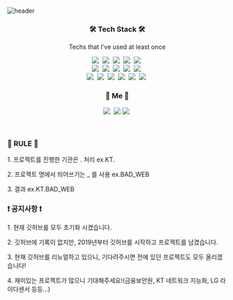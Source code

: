 ![header](https://capsule-render.vercel.app/api?type=soft&color=auto&height=150&section=header&text=ANNJUNGCHAN&fontSize=70&animation=twinkling)

<h3 align="center">🛠 Tech Stack 🛠</h3>

<p align="center"> Techs that I've used at least once </p>

<p align="center">
  <img src="https://img.shields.io/badge/Python-3766AB?style=flat-square&logo=Python&logoColor=white"/></a>&nbsp
  <img src="https://img.shields.io/badge/R-276DC3?style=flat-square&logo=R&logoColor=white"/></a>&nbsp
  <img src="https://img.shields.io/badge/TensorFlow-FF6F00?style=flat-square&logo=TensorFlow&logoColor=white"/></a>&nbsp
  <img src="https://img.shields.io/badge/PyTorch-EE4C2C?style=flat-square&logo=PyTorch&logoColor=white"/></a>&nbsp
  <img src="https://img.shields.io/badge/Selenium-43B02A?style=flat-square&logo=Selenium&logoColor=white"/></a>&nbsp
  <br>
  <img src="https://img.shields.io/badge/pandas-150458?style=flat-square&logo=pandas&logoColor=white"/></a>&nbsp
  <img src="https://img.shields.io/badge/NumPy-013243?style=flat-square&logo=NumPy&logoColor=white"/></a>&nbsp
  <img src="https://img.shields.io/badge/SciPy-8CAAE6?style=flat-square&logo=SciPy&logoColor=white"/></a>&nbsp
  <img src="https://img.shields.io/badge/scikit-learn-F7931E?style=flat-square&logo=scikit-learn&logoColor=white"/></a>&nbsp
  <img src="https://img.shields.io/badge/JSON-000000?style=flat-square&logo=JSON&logoColor=white"/></a>&nbsp
  <br>
    <img src="https://img.shields.io/badge/-statsmodel-green"/></a>&nbsp
    <img src="https://img.shields.io/badge/%20-request-black"/></a>&nbsp
    <img src="https://img.shields.io/badge/-math-black"/></a>&nbsp
    <img src="https://img.shields.io/badge/-itertools-black"/></a>&nbsp
    <img src="https://img.shields.io/badge/-catboost-yellow"/></a>&nbsp
    <img src="https://img.shields.io/badge/-byes_opt-blueviolet"/></a>&nbsp
</p>

<h3 align="center"> 🧸 Me 🧸 </h3>
<p align="center">
  <a href="https://blog.naver.com/j227ung"><img src="https://img.shields.io/badge/Naver-03C75A?style=flat-square&logo=Naver&logoColor=white&link=https://blog.naver.com/j227ung"/></a>&nbsp
  <a href="mailto:ajc227ung@gmail.com"><img src="https://img.shields.io/badge/Gmail-d14836?style=flat-square&logo=Gmail&logoColor=white&link=ajc227ung@gmail.com"/></a>
  <a href="https://www.linkedin.com/in/%EC%A4%91%EC%B0%AC-%EC%95%88-10a224244/"><img src="https://img.shields.io/badge/Linkedin-0A66C2?style=flat-square&logo=Linkedin&logoColor=white&link=https://www.linkedin.com/in/%EC%A4%91%EC%B0%AC-%EC%95%88-10a224244/"/></a>&nbsp
</p>
<br>

<h3 align="left"> 💽 RULE 💽 </h3>
<p align = "left">
  <p> 1. 프로젝트를 진행한 기관은 . 처리 ex.KT. </p>
  <p> 2. 프로젝트 명에서 띄어쓰기는 _ 를 사용 ex.BAD_WEB </p>
  <p> 3. 결과 ex.KT.BAD_WEB </p>
 </p>
 
 
<h3 align="left"> ❗ 공지사항 ❗ </h3>
<p align = "left">
  <p> 1. 현재 깃허브를 모두 초기화 시켰습니다. </p>
  <p> 2. 깃허브에 기록이 없지만, 2019년부터 깃허브를 시작하고 프로젝트를 남겼습니다. </p>
  <p> 3. 현재 깃허브를 리뉴얼하고 있으니, 기다려주시면 전에 있던 프로젝트도 모두 올리겠습니다! </p>
  <p> 4. 재미있는 프로젝트가 많으니 기대해주세요!(금융보안원, KT 네트워크 지능화, LG 라이다센서 등등...) </p>
 </p>
  
